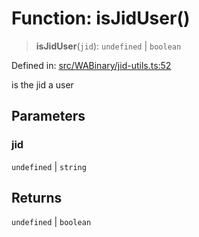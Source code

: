 # Function: isJidUser()

> **isJidUser**(`jid`): `undefined` \| `boolean`

Defined in: [src/WABinary/jid-utils.ts:52](https://github.com/Fokusdotid/Baileys/blob/deec6cc75a88a82eaeedf16b76aa9218b2c772e3/src/WABinary/jid-utils.ts#L52)

is the jid a user

## Parameters

### jid

`undefined` | `string`

## Returns

`undefined` \| `boolean`
